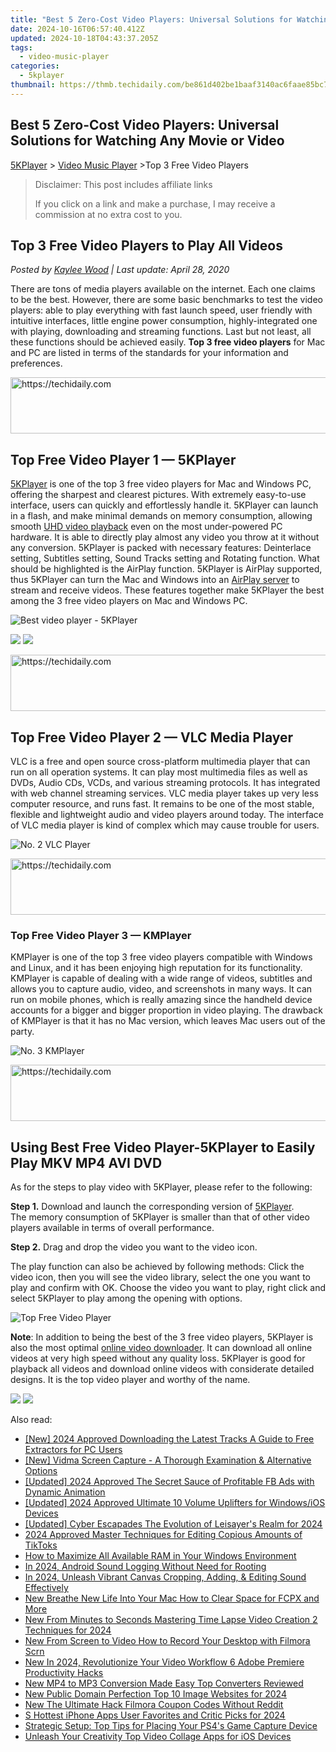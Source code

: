 ```yaml
---
title: "Best 5 Zero-Cost Video Players: Universal Solutions for Watching Any Movie or Video"
date: 2024-10-16T06:57:40.412Z
updated: 2024-10-18T04:43:37.205Z
tags:
  - video-music-player
categories:
  - 5kplayer
thumbnail: https://thmb.techidaily.com/be861d402be1baaf3140ac6faae85bc70a45ab620b0dde812294a010c625a831.png
---
```


## Best 5 Zero-Cost Video Players: Universal Solutions for Watching Any Movie or Video

[5KPlayer](https://tools.techidaily.com/5kplayer/products/) \> [Video Music Player](https://tools.techidaily.com/5kplayer/video-music-player/) \>Top 3 Free Video Players

>  Disclaimer: This post includes affiliate links
>
>  If you click on a link and make a purchase, I may receive a commission at no extra cost to you.
>

## Top 3 Free Video Players to Play All Videos

 _Posted by [Kaylee Wood](https://www.quora.com/profile/Amanda-Hu-21) | Last update: April 28, 2020_

There are tons of media players available on the internet. Each one claims to be the best. However, there are some basic benchmarks to test the video players: able to play everything with fast launch speed, user friendly with intuitive interfaces, little engine power consumption, highly-integrated one with playing, downloading and streaming functions. Last but not least, all these functions should be achieved easily. **Top 3 free video players** for Mac and PC are listed in terms of the standards for your information and preferences.

<!-- affiliate ads begin -->
<a href="https://appsumo.8odi.net/c/5597632/2037335/7443" target="_top" id="2037335">
  <img src="//a.impactradius-go.com/display-ad/7443-2037335" border="0" alt="https://techidaily.com" width="728" height="90"/>
</a>
<img height="0" width="0" src="https://appsumo.8odi.net/i/5597632/2037335/7443" style="position:absolute;visibility:hidden;" border="0" />
<!-- affiliate ads end -->

## Top Free Video Player 1 — 5KPlayer

[5KPlayer](https://tools.techidaily.com/5kplayer/products/) is one of the top 3 free video players for Mac and Windows PC, offering the sharpest and clearest pictures. With extremely easy-to-use interface, users can quickly and effortlessly handle it. 5KPlayer can launch in a flash, and make minimal demands on memory consumption, allowing smooth [UHD video playback](https://tools.techidaily.com/5kplayer/video-music-player/) even on the most under-powered PC hardware. It is able to directly play almost any video you throw at it without any conversion. 5KPlayer is packed with necessary features: Deinterlace setting, Subtitles setting, Sound Tracks setting and Rotating function. What should be highlighted is the AirPlay function. 5KPlayer is AirPlay supported, thus 5KPlayer can turn the Mac and Windows into an [AirPlay server](https://tools.techidaily.com/5kplayer/airplay/) to stream and receive videos. These features together make 5KPlayer the best among the 3 free video players on Mac and Windows PC. 

![Best video player - 5KPlayer](https://www.5kplayer.com/video-music-player/img/5kplayer-best-free-hd-video-player.jpg) 

[![](https://www.5kplayer.com/video-music-player/../button/freedownwhitewin.png)](https://tools.techidaily.com/5kplayer/products/) [![](https://www.5kplayer.com/video-music-player/../button/freedownbackmac.png)](https://tools.techidaily.com/5kplayer/products/) 

<!-- affiliate ads begin -->
<a href="https://appsumo.8odi.net/c/5597632/2094422/7443" target="_top" id="2094422">
  <img src="//a.impactradius-go.com/display-ad/7443-2094422" border="0" alt="https://techidaily.com" width="728" height="90"/>
</a>
<img height="0" width="0" src="https://appsumo.8odi.net/i/5597632/2094422/7443" style="position:absolute;visibility:hidden;" border="0" />
<!-- affiliate ads end -->

## Top Free Video Player 2 — VLC Media Player

VLC is a free and open source cross-platform multimedia player that can run on all operation systems. It can play most multimedia files as well as DVDs, Audio CDs, VCDs, and various streaming protocols. It has integrated with web channel streaming services. VLC media player takes up very less computer resource, and runs fast. It remains to be one of the most stable, flexible and lightweight audio and video players around today. The interface of VLC media player is kind of complex which may cause trouble for users.

![No. 2 VLC Player](https://www.5kplayer.com/video-music-player/img/vlc-8k-player.jpg) 

<!-- affiliate ads begin -->
<a href="https://bluettius.sjv.io/c/5597632/2139123/17108" target="_top" id="2139123">
  <img src="//a.impactradius-go.com/display-ad/17108-2139123" border="0" alt="https://techidaily.com" width="728" height="90"/>
</a>
<img height="0" width="0" src="https://bluettius.sjv.io/i/5597632/2139123/17108" style="position:absolute;visibility:hidden;" border="0" />
<!-- affiliate ads end -->

### Top Free Video Player 3 — KMPlayer

KMPlayer is one of the top 3 free video players compatible with Windows and Linux, and it has been enjoying high reputation for its functionality. KMPlayer is capable of dealing with a wide range of videos, subtitles and allows you to capture audio, video, and screenshots in many ways. It can run on mobile phones, which is really amazing since the handheld device accounts for a bigger and bigger proportion in video playing. The drawback of KMPlayer is that it has no Mac version, which leaves Mac users out of the party.

![No. 3 KMPlayer](https://www.5kplayer.com/video-music-player/img/kmplayer-tablet.jpg) 

<!-- affiliate ads begin -->
<a href="https://unicoeye.pxf.io/c/5597632/2134241/18498" target="_top" id="2134241">
  <img src="//a.impactradius-go.com/display-ad/18498-2134241" border="0" alt="https://techidaily.com" width="728" height="90"/>
</a>
<img height="0" width="0" src="https://unicoeye.pxf.io/i/5597632/2134241/18498" style="position:absolute;visibility:hidden;" border="0" />
<!-- affiliate ads end -->

## Using Best Free Video Player-5KPlayer to Easily Play MKV MP4 AVI DVD

As for the steps to play video with 5KPlayer, please refer to the following:

**Step 1.** Download and launch the corresponding version of [5KPlayer](https://tools.techidaily.com/5kplayer/products/).  
 The memory consumption of 5KPlayer is smaller than that of other video players available in terms of overall performance.

**Step 2.** Drag and drop the video you want to the video icon.

The play function can also be achieved by following methods: Click the video icon, then you will see the video library, select the one you want to play and confirm with OK. Choose the video you want to play, right click and select 5KPlayer to play among the opening with options.

![Top Free Video Player](https://www.5kplayer.com/video-music-player/img/youtube-0119-01.png) 

**Note**: In addition to being the best of the 3 free video players, 5KPlayer is also the most optimal [online video downloader](https://tools.techidaily.com/5kplayer/youtube-download/). It can download all online videos at very high speed without any quality loss. 5KPlayer is good for playback all videos and download online videos with considerate detailed designs. It is the top video player and worthy of the name.

[![](https://www.5kplayer.com/video-music-player/../button/freedownwhitewin.png)](https://tools.techidaily.com/5kplayer/products/) [![](https://www.5kplayer.com/video-music-player/../button/freedownbackmac.png)](https://tools.techidaily.com/5kplayer/products/)

<ins class="adsbygoogle"
     style="display:block"
     data-ad-format="autorelaxed"
     data-ad-client="ca-pub-7571918770474297"
     data-ad-slot="1223367746"></ins>

<ins class="adsbygoogle"
     style="display:block"
     data-ad-client="ca-pub-7571918770474297"
     data-ad-slot="8358498916"
     data-ad-format="auto"
     data-full-width-responsive="true"></ins>

<span class="atpl-alsoreadstyle">Also read:</span>
<div><ul>
<li><a href="https://facebook-record-videos.techidaily.com/new-2024-approved-downloading-the-latest-tracks-a-guide-to-free-extractors-for-pc-users/"><u>[New] 2024 Approved Downloading the Latest Tracks A Guide to Free Extractors for PC Users</u></a></li>
<li><a href="https://digital-screen-recording.techidaily.com/new-vidma-screen-capture-a-thorough-examination-and-alternative-options/"><u>[New] Vidma Screen Capture - A Thorough Examination & Alternative Options</u></a></li>
<li><a href="https://facebook-video-content.techidaily.com/updated-2024-approved-the-secret-sauce-of-profitable-fb-ads-with-dynamic-animation/"><u>[Updated] 2024 Approved The Secret Sauce of Profitable FB Ads with Dynamic Animation</u></a></li>
<li><a href="https://youtube-web.techidaily.com/ed-2024-approved-ultimate-10-volume-uplifters-for-windowsios-devices/"><u>[Updated] 2024 Approved Ultimate 10 Volume Uplifters for Windows/iOS Devices</u></a></li>
<li><a href="https://article-posts.techidaily.com/updated-cyber-escapades-the-evolution-of-leisayers-realm-for-2024/"><u>[Updated] Cyber Escapades The Evolution of Leisayer's Realm for 2024</u></a></li>
<li><a href="https://fox-hovers.techidaily.com/2024-approved-master-techniques-for-editing-copious-amounts-of-tiktoks/"><u>2024 Approved Master Techniques for Editing Copious Amounts of TikToks</u></a></li>
<li><a href="https://windows11.techidaily.com/how-to-maximize-all-available-ram-in-your-windows-environment/"><u>How to Maximize All Available RAM in Your Windows Environment</u></a></li>
<li><a href="https://video-capture.techidaily.com/in-2024-android-sound-logging-without-need-for-rooting/"><u>In 2024, Android Sound Logging Without Need for Rooting</u></a></li>
<li><a href="https://article-tips.techidaily.com/in-2024-unleash-vibrant-canvas-cropping-adding-and-editing-sound-effectively/"><u>In 2024, Unleash Vibrant Canvas Cropping, Adding, & Editing Sound Effectively</u></a></li>
<li><a href="https://video-creation-software.techidaily.com/new-breathe-new-life-into-your-mac-how-to-clear-space-for-fcpx-and-more/"><u>New Breathe New Life Into Your Mac How to Clear Space for FCPX and More</u></a></li>
<li><a href="https://video-creation-software.techidaily.com/new-from-minutes-to-seconds-mastering-time-lapse-video-creation-2-techniques-for-2024/"><u>New From Minutes to Seconds Mastering Time Lapse Video Creation 2 Techniques for 2024</u></a></li>
<li><a href="https://video-creation-software.techidaily.com/new-from-screen-to-video-how-to-record-your-desktop-with-filmora-scrn/"><u>New From Screen to Video How to Record Your Desktop with Filmora Scrn</u></a></li>
<li><a href="https://video-creation-software.techidaily.com/new-in-2024-revolutionize-your-video-workflow-6-adobe-premiere-productivity-hacks/"><u>New In 2024, Revolutionize Your Video Workflow 6 Adobe Premiere Productivity Hacks</u></a></li>
<li><a href="https://video-creation-software.techidaily.com/new-mp4-to-mp3-conversion-made-easy-top-converters-reviewed/"><u>New MP4 to MP3 Conversion Made Easy Top Converters Reviewed</u></a></li>
<li><a href="https://video-creation-software.techidaily.com/new-public-domain-perfection-top-10-image-websites-for-2024/"><u>New Public Domain Perfection Top 10 Image Websites for 2024</u></a></li>
<li><a href="https://video-creation-software.techidaily.com/new-the-ultimate-hack-filmora-coupon-codes-without-reddit/"><u>New The Ultimate Hack Filmora Coupon Codes Without Reddit</u></a></li>
<li><a href="https://video-creation-software.techidaily.com/s-hottest-iphone-apps-user-favorites-and-critic-picks-for-2024/"><u>S Hottest iPhone Apps User Favorites and Critic Picks for 2024</u></a></li>
<li><a href="https://buynow-tips.techidaily.com/strategic-setup-top-tips-for-placing-your-ps4s-game-capture-device/"><u>Strategic Setup: Top Tips for Placing Your PS4's Game Capture Device</u></a></li>
<li><a href="https://video-creation-software.techidaily.com/unleash-your-creativity-top-video-collage-apps-for-ios-devices/"><u>Unleash Your Creativity Top Video Collage Apps for iOS Devices</u></a></li>
</ul></div>

